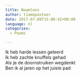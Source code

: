 ```yaml
---
title: Naamloos
author: tiamopastoor
date: 2017-07-09T15:00:42+00:00
language: nl
categories:
  - Poems

---
```

Ik heb harde lessen geleerd  
Ik heb zachte knuffels gehad  
Als je de doornstruiken wegdenkt  
Ben ik al jaren op het juiste pad
